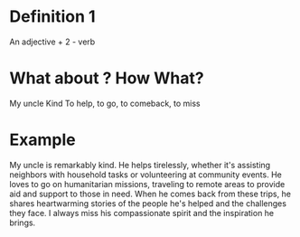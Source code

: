 # Definition 1
An adjective + 2 - verb



# What about ?                    How                     What?

  My uncle                        Kind                    To help, to go, to comeback, to miss

# Example
My uncle is remarkably kind. He helps tirelessly, whether it's assisting neighbors with household tasks or volunteering at community events. He loves to go on humanitarian missions, traveling to remote areas to provide aid and support to those in need. When he comes back from these trips, he shares heartwarming stories of the people he's helped and the challenges they face. I always miss his compassionate spirit and the inspiration he brings.
